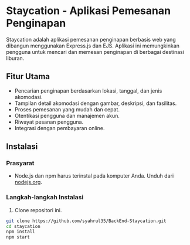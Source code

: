 # Staycation - Aplikasi Pemesanan Penginapan

Staycation adalah aplikasi pemesanan penginapan berbasis web yang dibangun menggunakan Express.js dan EJS. Aplikasi ini memungkinkan pengguna untuk mencari dan memesan penginapan di berbagai destinasi liburan.

## Fitur Utama

- Pencarian penginapan berdasarkan lokasi, tanggal, dan jenis akomodasi.
- Tampilan detail akomodasi dengan gambar, deskripsi, dan fasilitas.
- Proses pemesanan yang mudah dan cepat.
- Otentikasi pengguna dan manajemen akun.
- Riwayat pesanan pengguna.
- Integrasi dengan pembayaran online.

## Instalasi

### Prasyarat

- Node.js dan npm harus terinstal pada komputer Anda. Unduh dari [nodejs.org](https://nodejs.org/).

### Langkah-langkah Instalasi

1. Clone repositori ini.

```bash
git clone https://github.com/syahrul35/BackEnd-Staycation.git
cd staycation
npm install
npm start

